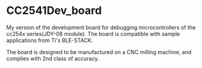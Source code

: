 # CC2541Dev_board

My version of the development board for debugging microcontrollers of the cc254x series(JDY-08 module). The board is compatible with sample applications from Ti's BLE-STACK.

The board is designed to be manufactured on a CNC milling machine, and complies with 2nd class of accuracy.
